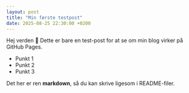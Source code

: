 ```yaml
---
layout: post
title: "Min første testpost"
date: 2025-08-25 22:30:00 +0200
---
```


Hej verden 👋
Dette er bare en test-post for at se om min blog virker på GitHub Pages.

- Punkt 1
- Punkt 2
- Punkt 3

Det her er ren **markdown**, så du kan skrive ligesom i README-filer.
